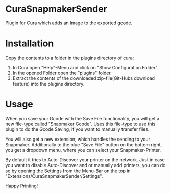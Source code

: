 # CuraSnapmakerSender
Plugin for Cura which adds an Image to the exported gcode.

# Installation
Copy the contents to a folder in the plugins directory of cura:
 1. In Cura open "Help"-Menu and click on "Show Configuration Folder".
 2. In the opened Folder open the "plugins" folder.
 3. Extract the contents of the downloaded zip-file(Git-Hubs download feature) into the plugins directory.

# Usage
When you save your Gcode with the Save File functionality, you will get a new file-type called "Snapmaker Gcode". Uses this file-type to use this plugin to do the Gcode Saving, if you want to manually transfer files.

You will also get a new extension, which handles the sending to your Snapmaker. 
Additionally to the blue "Save File" button on the bottom right, you get a dropdown menu, where you can select your Snapmaker-Printer.

By default it tries to Auto-Discover your printer on the network. Just in case you want to disable Auto-Discover and or manually add printers, you can do so by opening the Settings from the Menu-Bar on the top in "Extensions/CuraSnapmakerSender/Settings".

Happy Printing!
